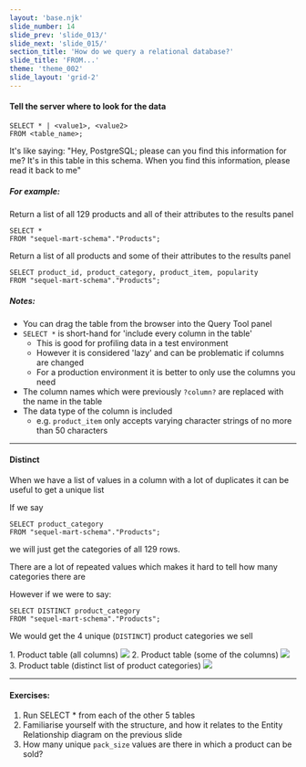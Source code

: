 ```yaml
---
layout: 'base.njk'
slide_number: 14
slide_prev: 'slide_013/'
slide_next: 'slide_015/'
section_title: 'How do we query a relational database?'
slide_title: 'FROM...'
theme: 'theme_002'
slide_layout: 'grid-2'
---
```


<section class="slide__text">

#### Tell the server where to look for the data

```
SELECT * | <value1>, <value2>
FROM <table_name>;
```

It's like saying: <span> "Hey, PostgreSQL; please can you find this information for me?  It's in this table in this schema.  When you find this information, please read it back to me" </span>

##### For example:
Return a list of all 129 products and all of their attributes to the results panel
```
SELECT *
FROM "sequel-mart-schema"."Products";
```
Return a list of all products and some of their attributes to the results panel
```
SELECT product_id, product_category, product_item, popularity
FROM "sequel-mart-schema"."Products";
```

##### Notes:
- You can drag the table from the browser into the Query Tool panel
- `SELECT *` is short-hand for 'include every column in the table'
  - This is good for profiling data in a test environment
  - However it is considered 'lazy' and can be problematic if columns are changed
  - For a production environment it is better to only use the columns you need
- The column names which were previously `?column?` are replaced with the name in the table
- The data type of the column is included
  - e.g. `product_item` only accepts varying character strings of no more than 50 characters

<hr />

#### Distinct
When we have a list of values in a column with a lot of duplicates it can be useful to get a unique list

If we say
```
SELECT product_category
FROM "sequel-mart-schema"."Products";
```
we will just get the categories of all 129 rows.

There are a lot of repeated values which makes it hard to tell how many categories there are

However if we were to say:
```
SELECT DISTINCT product_category
FROM "sequel-mart-schema"."Products";
```

We would get the 4 unique (`DISTINCT`) product categories we sell

</section>


<section class="slide__images">
    <caption>1. Product table (all columns)</caption>
    <img src="{{ '../../images/002_FROM_Products_All.png' | url }}" />
    <caption>2. Product table (some of the columns)</caption>
    <img src="{{ '../../images/002_FROM_Products_Some.png' | url }}" />
    <caption>3. Product table (distinct list of product categories)</caption>
    <img src="{{ '../../images/002_FROM_Products_Distinct.png' | url }}" />

</section>


<section class="slide__exercises">

---

  #### Exercises:
1. Run SELECT * from each of the other 5 tables
2. Familiarise yourself with the structure, and how it relates to the Entity Relationship diagram on the previous slide
3. How many unique `pack_size` values are there in which a product can be sold?

</section>